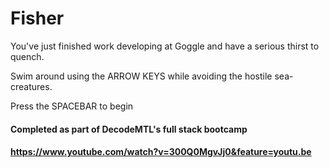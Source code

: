 # Fisher

You've just finished work developing at Goggle and have a serious thirst to quench.
  
Swim around using the ARROW KEYS while avoiding the hostile sea-creatures.
   
Press the SPACEBAR to begin

#### Completed as part of DecodeMTL's full stack bootcamp

#### https://www.youtube.com/watch?v=300Q0MgvJj0&feature=youtu.be
